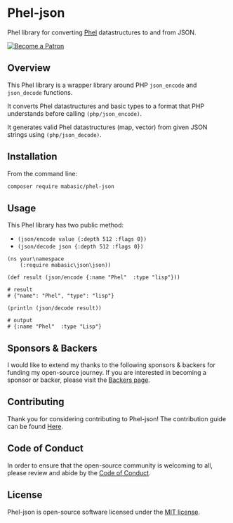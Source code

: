 # Phel-json

Phel library for converting [Phel](https://phel-lang.org/) datastructures to and from JSON.

[![Become a Patron](https://img.shields.io/badge/Become%20a-Patron-f96854.svg?style=for-the-badge)](https://www.patreon.com/laravelista)

## Overview

This Phel library is a wrapper library around PHP `json_encode` and `json_decode` functions. 

It converts Phel datastructures and basic types to a format that PHP understands before calling `(php/json_encode)`.

It generates valid Phel datastructures (map, vector) from given JSON strings using `(php/json_decode)`.    

## Installation

From the command line:

```bash
composer require mabasic/phel-json
```

## Usage

This Phel library has two public method:

- `(json/encode value {:depth 512 :flags 0})`
- `(json/decode json {:depth 512 :flags 0})` 


```phel
(ns your\namespace
    (:require mabasic\json\json))

(def result (json/encode {:name "Phel"  :type "lisp"}))

# result
# {"name": "Phel", "type": "lisp"}

(println (json/decode result))

# output
# {:name "Phel"  :type "Lisp"}
```

## Sponsors & Backers

I would like to extend my thanks to the following sponsors & backers for funding my open-source journey. If you are interested in becoming a sponsor or backer, please visit the [Backers page](https://mariobasic.com/backers).


## Contributing

Thank you for considering contributing to Phel-json! The contribution guide can be found [Here](https://mariobasic.com/contributing).


## Code of Conduct

In order to ensure that the open-source community is welcoming to all, please review and abide by the [Code of Conduct](https://mariobasic.com/code-of-conduct).


## License

Phel-json is open-source software licensed under the [MIT license](https://opensource.org/licenses/MIT).
